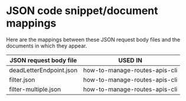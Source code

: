 # JSON code snippet/document mappings

Here are the mappings between these JSON request body files and the documents in which they appear.

| JSON request body file | USED IN |
| --- | --- |
| deadLetterEndpoint.json | how-to-manage-routes-apis-cli |
| filter.json | how-to-manage-routes-apis-cli |
| filter-multiple.json | how-to-manage-routes-apis-cli |
